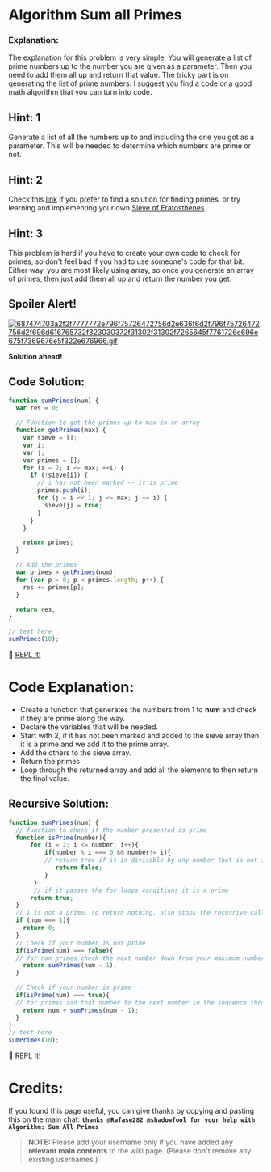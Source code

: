 # Algorithm Sum all Primes

### Explanation:
The explanation for this problem is very simple. You will generate a list of prime numbers up to the number you are given as a parameter. Then you need to add them all up and return that value. The tricky part is on generating the list of prime numbers. I suggest you find a code or a good math algorithm that you can turn into code.

## Hint: 1
Generate a list of all the numbers up to and including the one you got as a parameter. This will be needed to determine which numbers are prime or not.

## Hint: 2
Check this [link](http://stackoverflow.com/questions/11966520/how-to-find-prime-numbers-between-0-100) if you prefer to find a solution for finding primes, or try learning and implementing your own [Sieve of Eratosthenes](https://en.wikipedia.org/wiki/Sieve_of_Eratosthenes)

## Hint: 3
This problem is hard if you have to create your own code to check for primes, so don't feel bad if you had to use someone's code for that bit. Either way, you are most likely using array, so once you generate an array of primes, then just add them all up and return the number you get.

## Spoiler Alert!
[![687474703a2f2f7777772e796f75726472756d2e636f6d2f796f75726472756d2f696d616765732f323030372f31302f31302f7265645f7761726e696e675f7369676e5f322e676966.gif](https://files.gitter.im/FreeCodeCamp/Wiki/nlOm/thumb/687474703a2f2f7777772e796f75726472756d2e636f6d2f796f75726472756d2f696d616765732f323030372f31302f31302f7265645f7761726e696e675f7369676e5f322e676966.gif)](https://files.gitter.im/FreeCodeCamp/Wiki/nlOm/687474703a2f2f7777772e796f75726472756d2e636f6d2f796f75726472756d2f696d616765732f323030372f31302f31302f7265645f7761726e696e675f7369676e5f322e676966.gif)

**Solution ahead!**

## Code Solution:

```js
function sumPrimes(num) {
  var res = 0;

  // FUnction to get the primes up to max in an array
  function getPrimes(max) {
    var sieve = [];
    var i;
    var j;
    var primes = [];
    for (i = 2; i <= max; ++i) {
      if (!sieve[i]) {
        // i has not been marked -- it is prime
        primes.push(i);
        for (j = i << 1; j <= max; j += i) {
          sieve[j] = true;
        }
      }
    }

    return primes;
  }

  // Add the primes
  var primes = getPrimes(num);
  for (var p = 0; p < primes.length; p++) {
    res += primes[p];
  }

  return res;
}

// test here
sumPrimes(10);
```
:rocket: [REPL It!](https://repl.it/CLnZ/0)

# Code Explanation:
- Create a function that generates the numbers from 1 to **num** and check if they are prime along the way.
- Declare the variables that will be needed.
- Start with 2, if it has not been marked and added to the sieve array then it is a prime and we add it to the prime array.
- Add the others to the sieve array.
- Return the primes
- Loop through the returned array and add all the elements to then return the final value.

## Recursive Solution:
```js
function sumPrimes(num) {
  // function to check if the number presented is prime
  function isPrime(number){
      for (i = 2; i <= number; i++){
          if(number % i === 0 && number!= i){
          // return true if it is divisable by any number that is not itself.
             return false;
          }
       }
       // if it passes the for loops conditions it is a prime
      return true;
  }
  // 1 is not a prime, so return nothing, also stops the recusrive calls.
  if (num === 1){
    return 0;
  }
  // Check if your number is not prime
  if(isPrime(num) === false){
  // for non primes check the next number down from your maximum number, do not add anything to your answer
    return sumPrimes(num - 1);
  }

  // Check if your number is prime
  if(isPrime(num) === true){
  // for primes add that number to the next number in the sequence through a recursive call to our sumPrimes function.
    return num + sumPrimes(num - 1);
  }
}
// test here
sumPrimes(10);
```
:rocket: [REPL It!](https://repl.it/CLn0/0)

# Credits:
If you found this page useful, you can give thanks by copying and pasting this on the main chat:  **`thanks @Rafase282 @shadowfool for your help with Algorithm: Sum All Primes`**

> **NOTE:** Please add your username only if you have added any **relevant main contents** to the wiki page. (Please don't remove any existing usernames.)
